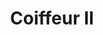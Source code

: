 ---
title: Coiffeur II
date: 
draft: false

# descripcion
description : Dije de plata 925

materials: Plata 925

color: Plateado

dimensions: 2,5cm largo

code: 02-14-0661

type: "Dijes"

categories: []

price: $2.330,00

# Images
# first image will be shown in the product page
images:
  # - image: "images/path_to_image"
  # La ubicacion de las imagenes es imagenes/Dijes/Dijes.Plata/02-14-0661-coiffeur-ii
  - image: "./images/dijes/plata/02-14-0661.JPG"
---